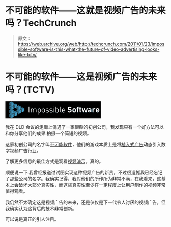 # 不可能的软件——这就是视频广告的未来吗？TechCrunch

> 原文：<https://web.archive.org/web/http://techcrunch.com/2011/01/23/impossible-software-is-this-what-the-future-of-video-advertising-looks-like-tctv/>

# 不可能的软件——这是视频广告的未来吗？(TCTV)

![](img/0f3ef8f6661536dbd47f9aa8d382ece1.png)

我在 DLD 会议的走廊上偶遇了一家很酷的初创公司，我发现只有一个好方法可以和你分享他们的成果:拍摄一个简短的视频。

这家初创公司的名字叫[不可能软件](https://web.archive.org/web/20230202233350/http://www.impossible-software.de/en/home/start/)，他们的游戏本质上是将[植入式广告](https://web.archive.org/web/20230202233350/http://www.impossible-software.de/en/products-and-services/jet-stream-video/)动态引入数字视频广告行业。

了解更多信息的最佳方式是观看[视频演示](https://web.archive.org/web/20230202233350/http://impossiblesoftware.com/en/show-case/demos/)，真的。

顺便说一下:我曾经报道过试图实现这种视频广告的新贵，不过很遗憾我已经忘记了那些公司的名字。我确实记得，我对他们的所作所为非常不满，在我看来，这基本上会破坏大部分真实性，而这些真实性至少在一定程度上让用户制作的视频非常值得观看。

我仍然不太确定这是视频广告的未来，还是仅仅是下一代令人讨厌的视频广告，但我确实认为这背后的技术非常创新。

可以说是真正的引人注目。